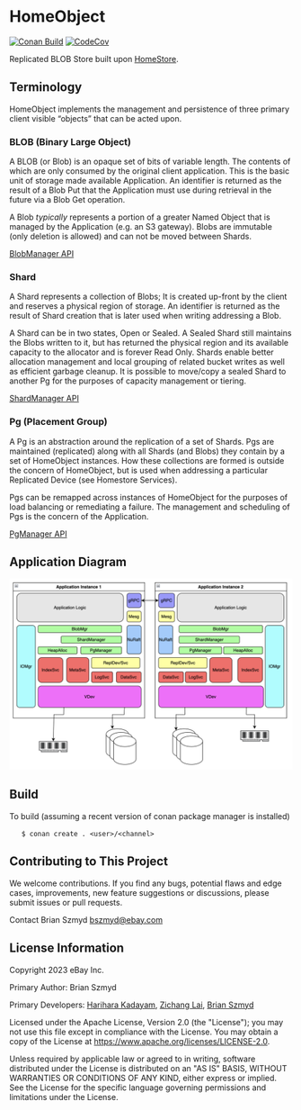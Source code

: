 # HomeObject
[![Conan Build](https://github.com/eBay/homeobject/actions/workflows/conan_build.yml/badge.svg?branch=main)](https://github.com/eBay/homeobject/actions/workflows/conan_build.yml)
[![CodeCov](https://codecov.io/gh/eBay/HomeObject/branch/main/graph/badge.svg)](https://codecov.io/gh/eBay/HomeObject)

Replicated BLOB Store built upon [HomeStore](https://github.com/eBay/HomeStore).

## Terminology
HomeObject implements the management and persistence of three primary client visible “objects” that can be acted upon.

### BLOB (Binary Large Object)
A BLOB (or Blob) is an opaque set of bits of variable length. The contents of which are only consumed by the original
client application. This is the basic unit of storage made available Application. An identifier is returned as the
result of a Blob Put that the Application must use during retrieval in the future via a Blob Get operation.

A Blob *typically* represents a portion of a greater Named Object that is managed by the Application (e.g. an S3
gateway). Blobs are immutable (only deletion is allowed) and can not be moved between Shards.

[BlobManager API](https://github.com/eBay/HomeObject/blob/main/src/include/homeobject/blob_manager.hpp)

### Shard
A Shard represents a collection of Blobs; It is created up-front by the client and reserves a physical region of
storage. An identifier is returned as the result of Shard creation that is later used when writing addressing a Blob.

A Shard can be in two states, Open or Sealed. A Sealed Shard still maintains the Blobs written to it, but has returned
the physical region and its available capacity to the allocator and is forever Read Only. Shards enable better
allocation management and local grouping of related bucket writes as well as efficient garbage cleanup. It is possible
to move/copy a sealed Shard to another Pg for the purposes of capacity management or tiering.

[ShardManager API](https://github.com/eBay/HomeObject/blob/main/src/include/homeobject/shard_manager.hpp)

### Pg (Placement Group)
A Pg is an abstraction around the replication of a set of Shards. Pgs are maintained (replicated) along with all Shards
(and Blobs) they contain by a set of HomeObject instances. How these collections are formed is outside the concern of
HomeObject, but is used when addressing a particular Replicated Device (see Homestore Services).

Pgs can be remapped across instances of HomeObject for the purposes of load balancing or remediating a failure. The
management and scheduling of Pgs is the concern of the Application.

[PgManager API](https://github.com/eBay/HomeObject/blob/main/src/include/homeobject/pg_manager.hpp)

## Application Diagram

![HomeObject Overview](docs/imgs/homeobject.png)

## Build
To build (assuming a recent version of conan package manager is installed)
```
   $ conan create . <user>/<channel>
```

## Contributing to This Project
We welcome contributions. If you find any bugs, potential flaws and edge cases, improvements, new feature suggestions or
discussions, please submit issues or pull requests.

Contact
Brian Szmyd bszmyd@ebay.com

## License Information
Copyright 2023 eBay Inc.

Primary Author: Brian Szmyd

Primary Developers:
[Harihara Kadayam](https://github.com/hkadayam),
[Zichang Lai](https://github.com/zichanglai),
[Brian Szmyd](https://github.com/szmyd)

Licensed under the Apache License, Version 2.0 (the "License"); you may not use this file except in compliance with the
License. You may obtain a copy of the License at https://www.apache.org/licenses/LICENSE-2.0.

Unless required by applicable law or agreed to in writing, software distributed under the License is distributed on an
"AS IS" BASIS, WITHOUT WARRANTIES OR CONDITIONS OF ANY KIND, either express or implied. See the License for the specific
language governing permissions and limitations under the License.
